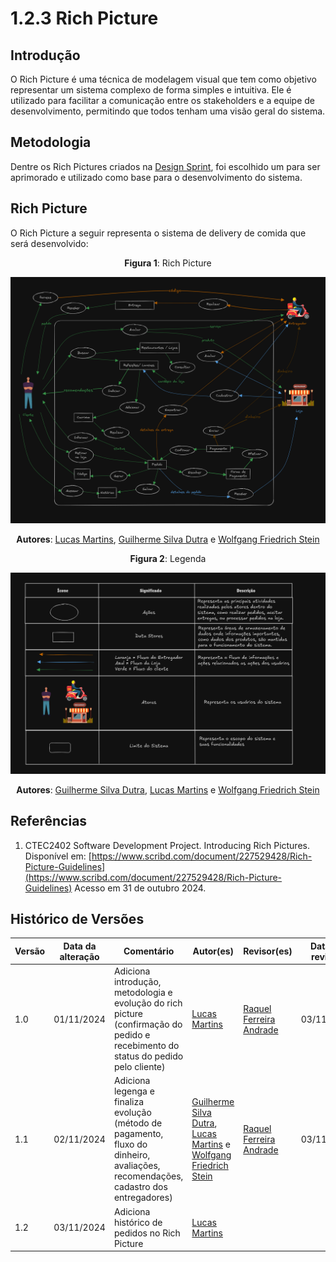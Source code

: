 # 1.2.3 Rich Picture

## Introdução

O Rich Picture é uma técnica de modelagem visual que tem como objetivo representar um sistema complexo de forma simples e intuitiva. Ele é utilizado para facilitar a comunicação entre os stakeholders e a equipe de desenvolvimento, permitindo que todos tenham uma visão geral do sistema.

## Metodologia

Dentre os Rich Pictures criados na [Design Sprint](../DesignSprint/RichPictures.md), foi escolhido um para ser aprimorado e utilizado como base para o desenvolvimento do sistema.

## Rich Picture

O Rich Picture a seguir representa o sistema de delivery de comida que será desenvolvido:

<center>

**Figura 1**: Rich Picture

![Rich Picture](./assets/richpicture.png)

**Autores**: [Lucas Martins](https://github.com/martinsglucas), [Guilherme Silva Dutra](https://github.com/GuiDutra21) e [Wolfgang Friedrich Stein](https://github.com/Wolffstein)

**Figura 2**: Legenda

![Legenda](./assets/legenda_richPicture.png)

**Autores**: [Guilherme Silva Dutra](https://github.com/GuiDutra21), [Lucas Martins](https://github.com/martinsglucas) e [Wolfgang Friedrich Stein](https://github.com/Wolffstein)

</center>

## Referências

1. CTEC2402 Software Development Project. Introducing Rich Pictures. Disponível em: [https://www.scribd.com/document/227529428/Rich-Picture-Guidelines](https://www.scribd.com/document/227529428/Rich-Picture-Guidelines) Acesso em 31 de outubro 2024.

## Histórico de Versões

| Versão | Data da alteração | Comentário                                                                                                                          | Autor(es)                                                                                                                                                             | Revisor(es)                                                  | Data de revisão |
|--------|-------------------|-------------------------------------------------------------------------------------------------------------------------------------|-----------------------------------------------------------------------------------------------------------------------------------------------------------------------|--------------------------------------------------------------|-----------------|
| 1.0    | 01/11/2024        | Adiciona introdução, metodologia e evolução do rich picture (confirmação do pedido e recebimento do status do pedido pelo cliente)  | [Lucas Martins](https://github.com/martinsglucas)                                                                                                                     | [Raquel Ferreira Andrade](https://github.com/raquel-andrade) | 03/11/2024      |
| 1.1    | 02/11/2024        | Adiciona legenga e finaliza evolução (método de pagamento, fluxo do dinheiro, avaliações, recomendações, cadastro dos entregadores) | [Guilherme Silva Dutra](https://github.com/GuiDutra21), [Lucas Martins](https://github.com/martinsglucas) e [Wolfgang Friedrich Stein](https://github.com/Wolffstein) | [Raquel Ferreira Andrade](https://github.com/raquel-andrade) | 03/11/2024      |
| 1.2    | 03/11/2024        | Adiciona histórico de pedidos no Rich Picture                                                                                       | [Lucas Martins](https://github.com/martinsglucas)                                                                                                                     |                                                              |                 |